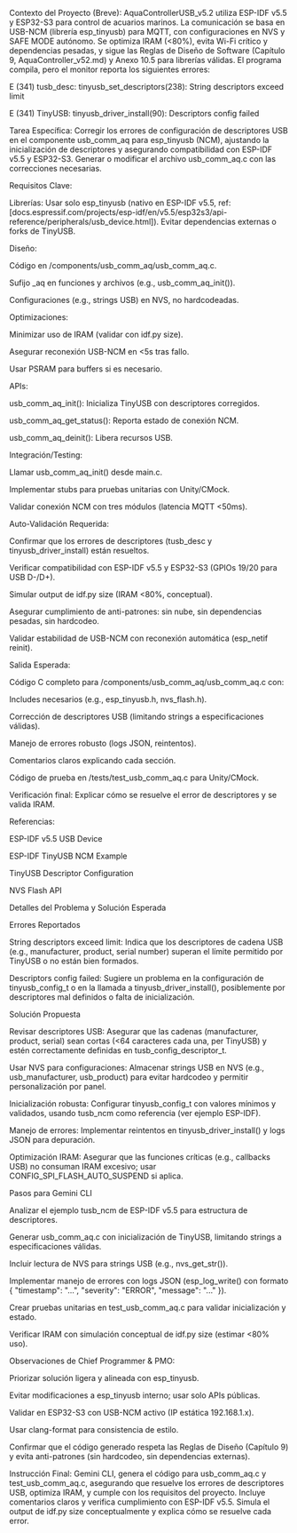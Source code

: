 Contexto del Proyecto (Breve):
AquaControllerUSB_v5.2 utiliza ESP-IDF v5.5 y ESP32-S3 para control de acuarios marinos. La comunicación se basa en USB-NCM (librería esp_tinyusb) para MQTT, con configuraciones en NVS y SAFE MODE autónomo. Se optimiza IRAM (<80%), evita Wi-Fi crítico y dependencias pesadas, y sigue las Reglas de Diseño de Software (Capítulo 9, AquaController_v52.md) y Anexo 10.5 para librerías válidas. El programa compila, pero el monitor reporta los siguientes errores:





E (341) tusb_desc: tinyusb_set_descriptors(238): String descriptors exceed limit



E (341) TinyUSB: tinyusb_driver_install(90): Descriptors config failed

Tarea Específica:
Corregir los errores de configuración de descriptores USB en el componente usb_comm_aq para esp_tinyusb (NCM), ajustando la inicialización de descriptores y asegurando compatibilidad con ESP-IDF v5.5 y ESP32-S3. Generar o modificar el archivo usb_comm_aq.c con las correcciones necesarias.

Requisitos Clave:





Librerías: Usar solo esp_tinyusb (nativo en ESP-IDF v5.5, ref: [docs.espressif.com/projects/esp-idf/en/v5.5/esp32s3/api-reference/peripherals/usb_device.html]). Evitar dependencias externas o forks de TinyUSB.



Diseño:





Código en /components/usb_comm_aq/usb_comm_aq.c.



Sufijo _aq en funciones y archivos (e.g., usb_comm_aq_init()).



Configuraciones (e.g., strings USB) en NVS, no hardcodeadas.



Optimizaciones:





Minimizar uso de IRAM (validar con idf.py size).



Asegurar reconexión USB-NCM en <5s tras fallo.



Usar PSRAM para buffers si es necesario.



APIs:





usb_comm_aq_init(): Inicializa TinyUSB con descriptores corregidos.



usb_comm_aq_get_status(): Reporta estado de conexión NCM.



usb_comm_aq_deinit(): Libera recursos USB.



Integración/Testing:





Llamar usb_comm_aq_init() desde main.c.



Implementar stubs para pruebas unitarias con Unity/CMock.



Validar conexión NCM con tres módulos (latencia MQTT <50ms).

Auto-Validación Requerida:





Confirmar que los errores de descriptores (tusb_desc y tinyusb_driver_install) están resueltos.



Verificar compatibilidad con ESP-IDF v5.5 y ESP32-S3 (GPIOs 19/20 para USB D-/D+).



Simular output de idf.py size (IRAM <80%, conceptual).



Asegurar cumplimiento de anti-patrones: sin nube, sin dependencias pesadas, sin hardcodeo.



Validar estabilidad de USB-NCM con reconexión automática (esp_netif reinit).

Salida Esperada:





Código C completo para /components/usb_comm_aq/usb_comm_aq.c con:





Includes necesarios (e.g., esp_tinyusb.h, nvs_flash.h).



Corrección de descriptores USB (limitando strings a especificaciones válidas).



Manejo de errores robusto (logs JSON, reintentos).



Comentarios claros explicando cada sección.



Código de prueba en /tests/test_usb_comm_aq.c para Unity/CMock.



Verificación final: Explicar cómo se resuelve el error de descriptores y se valida IRAM.

Referencias:





ESP-IDF v5.5 USB Device



ESP-IDF TinyUSB NCM Example



TinyUSB Descriptor Configuration



NVS Flash API



Detalles del Problema y Solución Esperada

Errores Reportados





String descriptors exceed limit: Indica que los descriptores de cadena USB (e.g., manufacturer, product, serial number) superan el límite permitido por TinyUSB o no están bien formados.



Descriptors config failed: Sugiere un problema en la configuración de tinyusb_config_t o en la llamada a tinyusb_driver_install(), posiblemente por descriptores mal definidos o falta de inicialización.

Solución Propuesta





Revisar descriptores USB: Asegurar que las cadenas (manufacturer, product, serial) sean cortas (<64 caracteres cada una, per TinyUSB) y estén correctamente definidas en tusb_config_descriptor_t.



Usar NVS para configuraciones: Almacenar strings USB en NVS (e.g., usb_manufacturer, usb_product) para evitar hardcodeo y permitir personalización por panel.



Inicialización robusta: Configurar tinyusb_config_t con valores mínimos y validados, usando tusb_ncm como referencia (ver ejemplo ESP-IDF).



Manejo de errores: Implementar reintentos en tinyusb_driver_install() y logs JSON para depuración.



Optimización IRAM: Asegurar que las funciones críticas (e.g., callbacks USB) no consuman IRAM excesivo; usar CONFIG_SPI_FLASH_AUTO_SUSPEND si aplica.

Pasos para Gemini CLI





Analizar el ejemplo tusb_ncm de ESP-IDF v5.5 para estructura de descriptores.



Generar usb_comm_aq.c con inicialización de TinyUSB, limitando strings a especificaciones válidas.



Incluir lectura de NVS para strings USB (e.g., nvs_get_str()).



Implementar manejo de errores con logs JSON (esp_log_write() con formato { "timestamp": "...", "severity": "ERROR", "message": "..." }).



Crear pruebas unitarias en test_usb_comm_aq.c para validar inicialización y estado.



Verificar IRAM con simulación conceptual de idf.py size (estimar <80% uso).

Observaciones de Chief Programmer & PMO:





Priorizar solución ligera y alineada con esp_tinyusb.



Evitar modificaciones a esp_tinyusb interno; usar solo APIs públicas.



Validar en ESP32-S3 con USB-NCM activo (IP estática 192.168.1.x).



Usar clang-format para consistencia de estilo.



Confirmar que el código generado respeta las Reglas de Diseño (Capítulo 9) y evita anti-patrones (sin hardcodeo, sin dependencias externas).

Instrucción Final:
Gemini CLI, genera el código para usb_comm_aq.c y test_usb_comm_aq.c, asegurando que resuelve los errores de descriptores USB, optimiza IRAM, y cumple con los requisitos del proyecto. Incluye comentarios claros y verifica cumplimiento con ESP-IDF v5.5. Simula el output de idf.py size conceptualmente y explica cómo se resuelve cada error.